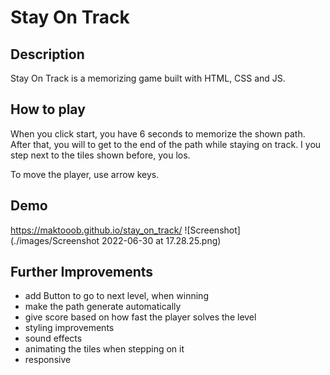 # Stay On Track 

## Description

Stay On Track is a memorizing game built with HTML, CSS and JS.

## How to play

When you click start, you have 6 seconds to memorize the shown path. After that, you will to get to the end of the path while staying on track. 
I you step next to the tiles shown before, you los.

To move the player, use arrow keys.

## Demo

https://maktooob.github.io/stay_on_track/
![Screenshot](./images/Screenshot 2022-06-30 at 17.28.25.png)

## Further Improvements

- add Button to go to next level, when winning
- make the path generate automatically
- give score based on how fast the player solves the level
- styling improvements
- sound effects
- animating the tiles when stepping on it
- responsive